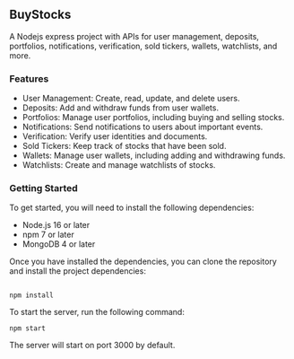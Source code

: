 ## BuyStocks

A Nodejs express project with APIs for user management, deposits, portfolios, notifications, verification, sold tickers, wallets, watchlists, and more.

### Features

- User Management: Create, read, update, and delete users.
- Deposits: Add and withdraw funds from user wallets.
- Portfolios: Manage user portfolios, including buying and selling stocks.
- Notifications: Send notifications to users about important events.
- Verification: Verify user identities and documents.
- Sold Tickers: Keep track of stocks that have been sold.
- Wallets: Manage user wallets, including adding and withdrawing funds.
- Watchlists: Create and manage watchlists of stocks.

### Getting Started
To get started, you will need to install the following dependencies:

- Node.js 16 or later
- npm 7 or later
- MongoDB 4 or later

Once you have installed the dependencies, you can clone the repository and install the project dependencies:

```git clone https://github.com/sadiqful/buyStocks.git
```

```cd buyStocks
npm install
```

To start the server, run the following command:

```npm start```

The server will start on port 3000 by default. 
